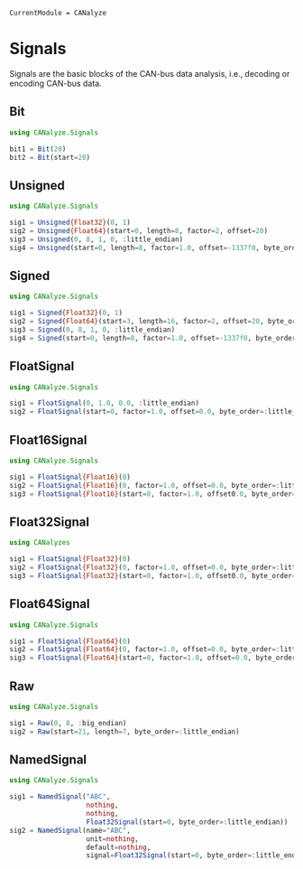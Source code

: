 ```@meta
CurrentModule = CANalyze
```

# Signals

Signals are the basic blocks of the CAN-bus data analysis, i.e., decoding or
encoding CAN-bus data.

## Bit

```julia
using CANalyze.Signals

bit1 = Bit(20)
bit2 = Bit(start=20)
```

## Unsigned

```julia
using CANalyze.Signals

sig1 = Unsigned{Float32}(0, 1)
sig2 = Unsigned{Float64}(start=0, length=8, factor=2, offset=20)
sig3 = Unsigned(0, 8, 1, 0, :little_endian)
sig4 = Unsigned(start=0, length=8, factor=1.0, offset=-1337f0, byte_order=:little_endian)
```

## Signed

```julia
using CANalyze.Signals

sig1 = Signed{Float32}(0, 1)
sig2 = Signed{Float64}(start=3, length=16, factor=2, offset=20, byte_order=:big_endian)
sig3 = Signed(0, 8, 1, 0, :little_endian)
sig4 = Signed(start=0, length=8, factor=1.0, offset=-1337f0, byte_order=:little_endian)
```

## FloatSignal
```julia
using CANalyze.Signals

sig1 = FloatSignal(0, 1.0, 0.0, :little_endian)
sig2 = FloatSignal(start=0, factor=1.0, offset=0.0, byte_order=:little_endian)
```

## Float16Signal
```julia
using CANalyze.Signals

sig1 = FloatSignal{Float16}(0)
sig2 = FloatSignal{Float16}(0, factor=1.0, offset=0.0, byte_order=:little_endian)
sig3 = FloatSignal{Float16}(start=0, factor=1.0, offset0.0, byte_order=:little_endian)
```

## Float32Signal
```julia
using CANalyzes

sig1 = FloatSignal{Float32}(0)
sig2 = FloatSignal{Float32}(0, factor=1.0, offset=0.0, byte_order=:little_endian)
sig3 = FloatSignal{Float32}(start=0, factor=1.0, offset0.0, byte_order=:little_endian)
```

## Float64Signal
```julia
using CANalyze.Signals

sig1 = FloatSignal{Float64}(0)
sig2 = FloatSignal{Float64}(0, factor=1.0, offset=0.0, byte_order=:little_endian)
sig3 = FloatSignal{Float64}(start=0, factor=1.0, offset=0.0, byte_order=:little_endian)
```

## Raw

```julia
using CANalyze.Signals

sig1 = Raw(0, 8, :big_endian)
sig2 = Raw(start=21, length=7, byte_order=:little_endian)
```

## NamedSignal
```julia
using CANalyze.Signals

sig1 = NamedSignal("ABC",
                   nothing,
                   nothing,
                   Float32Signal(start=0, byte_order=:little_endian))
sig2 = NamedSignal(name="ABC",
                   unit=nothing,
                   default=nothing,
                   signal=Float32Signal(start=0, byte_order=:little_endian))
```
